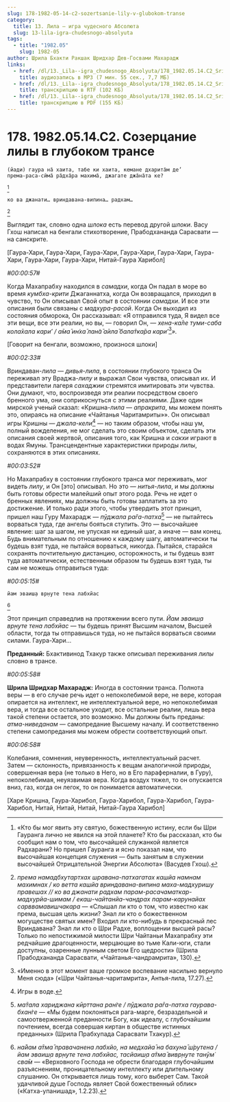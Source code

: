 ```yaml
---
slug: 178-1982-05-14-c2-sozertsanie-lily-v-glubokom-transe
category:
  title: 13. Лила — игра чудесного Абсолюта
  slug: 13-lila-igra-chudesnogo-absolyuta
tags:
  - title: "1982.05"
    slug: 1982-05
author: Шрила Бхакти Ракшак Шридхар Дев-Госвами Махарадж
links:
  - href: /dl/13._Lila--igra_chudesnogo_Absolyuta/178_1982.05.14.C2_SridharMj_Sozercanie_lily_v_glubokom_transe.mp3
    title: аудиозапись в MP3 (7 мин. 55 сек., 7,7 МБ)
  - href: /dl/13._Lila--igra_chudesnogo_Absolyuta/178_1982.05.14.C2_SridharMj_Sozercanie_lily_v_glubokom_transe.rtf
    title: транскрипцию в RTF (102 КБ)
  - href: /dl/13._Lila--igra_chudesnogo_Absolyuta/178_1982.05.14.C2_SridharMj_Sozercanie_lily_v_glubokom_transe.pdf
    title: транскрипцию в PDF (155 КБ)
---
```


# 178. 1982.05.14.C2. Созерцание лилы в глубоком трансе

    (йади) гаура на̄ хаита, табе ки хаита, кемане дхарита̄м де’
    према-раса-сӣма̄ ра̄дха̄ра махима̄, джагате джа̄на̄та ке?
[^_ftn1]

    ко ва джанати… вриндавана-випина… радхам…
[^_ftn2]

Выглядит так, словно одна *шлока* есть перевод другой *шлоки*. Васу Гхош написал на бенгали стихотворение, Прабодхананда Сарасвати — на санскрите.

[Гаура-Хари, Гаура-Хари, Гаура-Хари, Гаура-Хари, Гаура-Хари, Гаура-Хари, Гаура-Хари, Гаура-Хари, Нитай-Гаура Харибол]

*#00:00:57#*

Когда Махапрабху находился в *самадхи*, когда Он падал в море во время *кумбха-крити* Джаганнатха, когда Он возвращался, приходил в чувство, то Он описывал Свой опыт в состоянии *самадхи*. И все эти описания были связаны с *мадхура-расой*. Когда Он выходил из состояния обморока, Он рассказывал: «Я отправился туда, Я видел все эти вещи, все эти реалии, но вы, — говорил Он, — *хена-ка̄ле туми-саба кола̄хала кари’ / а̄ма̄ ин̇ха̄ лан̃а̄ а̄ила̄ бала̄тка̄ра кари’*[^_ftn3]*».*

[Говорит на бенгали, возможно, произнося шлоки]

*#00:02:33#*

Вриндаван-*лила* — *дивья-лила*, в состоянии глубокого транса Он переживал эту Враджа-*лилу* и выражал Свои чувства, описывал их. И представители лагеря *сахаджии* стремятся имитировать эти чувства. Они думают, что, воспроизведя эти реалии посредством своего бренного ума, они соприкоснуться с этими реалиями. Даже один мирской ученый сказал: «Кришна-*лила* — *апракрита*, мы можем понять это, опираясь на описание «Чайтанья Чаритамриты»». Он описывал игры Кришны — *джала-кели*[^_ftn4] — но таким образом, чтобы наш ум, полный вожделения, не мог сделать это своим объектом, сделать эти описания своей жертвой, описания того, как Кришна и *сакхи* играют в водах Ямуны. Трансцендентные характеристики природы *лилы*, сохраняются в этих описаниях.

*#00:03:52#*

Но Махапрабху в состоянии глубокого транса мог переживать, мог видеть *лилу*, и Он [это] описывал. Но это — *нитья-лила*, и мы должны быть готовы обрести малейший опыт этого рода. Речь не идет о бренных явлениях, мы должны быть готовы заплатить за это достижение. И только ради этого, чтобы утвердить этот принцип, пришел наш Гуру Махарадж — *пӯджала ра̄га-патха*[^_ftn5] — не пытайтесь ворваться туда, где ангелы бояться ступить. Это — высочайшее явление: шаг за шагом, не упуская ни единый шаг, а иначе — вам конец. Будь внимательным по отношению к каждому шагу, автоматически ты будешь взят туда, не пытайся ворваться, никогда. Пытайся, старайся сохранять почтительную дистанцию, осторожность, и ты будешь взят туда автоматически, естественным образом ты будешь взят туда, ты сам не можешь отправиться туда:

*#00:05:15#*

    йам эваиш̣а вр̣н̣уте тена лабхйас
[^_ftn6]

Этот принцип справедлив на протяжении всего пути. *Йам эваиш̣а вр̣н̣уте тена лабхйас* — ты будешь принят Высшим началом, Высшей области, тогда ты отправишься туда, но не пытайся ворваться своими силами. Гаура-Хари…

**Преданный:** Бхактивинод Тхакур также описывал переживания *лилы* словно в трансе.

*#00:05:58#*

**Шрила Шридхар Махарадж:** Иногда в состоянии транса. Полнота веры — в его случае речь идет о непоколебимой вере, не вере, которая опирается на интеллект, не интеллектуальной вере, но непоколебимая вера, и тогда все остальное уходит, все остальные реалии, лишь вера такой степени остается, это возможно. Мы должны быть преданы: *атма-ниведанам* — самопредание Высшему началу. И соответственно степени самопредания мы можем обрести соответствующий опыт.

*#00:06:58#*

Колебания, сомнения, неуверенность, интеллектуальный расчет. Затем — склонность, привязанность к вещам аналогичной природы, совершенная вера (не только в Него, но в Его параферналии, в Гуру), непоколебимая, неуязвимая вера. Когда воздух тяжел, то он опускается вниз, газ, когда он легок, то он понимается автоматически.

[Харе Кришна, Гаура-Харибол, Гаура-Харибол, Гаура-Харибол, Гаура-Харибол, Нитай, Нитай, Нитай, Нитай-Гаура Харибол]



[^_ftn1]: «Кто бы мог явить эту святую, божественную истину, если бы Шри Гауранга лично не явился на этой планете? Кто бы рассказал, кто бы сообщил нам о том, что высочайшей служанкой является Радхарани? Но пришел Гауранга и ясно показал нам, что высочайшая концепция служения — быть занятым в служении высочайшей Отрицательной Энергии Абсолюта» (Васудев Гхош).

[^_ftn2]: *према намадбхутартхах шравана-патхагатах кашйа намнам махимнах / ко ветта кашйа вриндавана-випина маха-мадхуришу правешах // ко ва джанати радхам парам-расачаматкар-мадхурйа-шимам / екаш-чайтанйа-чандрах парам-карунайах сарввамавишчакара* — «Слышал ли кто о том, что известно как према, высшая цель жизни? Знал ли кто о божественном могуществе святых имен? Входил ли кто-нибудь в прекрасный лес Вриндавана? Знал ли кто о Шри Радхе, воплощении высшей расы? Только по непостижимой милости Шри Чайтаньи Махапрабху эти редчайшие драгоценности, мерцающие во тьме Кали-юги, стали доступны, озаренные лунным светом Его щедрости» (Шрила Прабодхананда Сарасвати, «Чайтанья-чандрамрита», 130).

[^_ftn3]: «Именно в этот момент ваше громкое воспевание насильно вернуло Меня сюда» («Шри Чайтанья-чаритамрита», Антья-лила, 17.27).

[^_ftn4]: Игры в воде.

[^_ftn5]: *ма̄тала хариджана кӣрттана ран̇ге / пӯджала ра̄га-патха гаурава-бхан̇ге* — «Мы будем поклоняться рага-марге, безраздельной и самоотверженной преданности Богу, как идеалу, с глубочайшим почтением, всегда совершая киртан в обществе истинных преданных» (Шрила Прабхупада Сарасвати Тхакур).

[^_ftn6]: *на̄йам а̄тма̄ правачанена лабхйо, на медхайа̄ на бахуна̄ ш́рутена / йам эваиш̣а вр̣н̣уте тена лабхйас, тасйаиш̣а а̄тма̄ вивр̣н̣уте танӯм̇ сва̄м* — «Верховного Господа не обрести благодаря глубочайшим разъяснениям, проницательному интеллекту или длительному слушанию. Он открывается лишь тому, кого выберет Сам. Такой удачливой душе Господь являет Свой божественный облик» («Катха-упанишад», 1.2.23).

